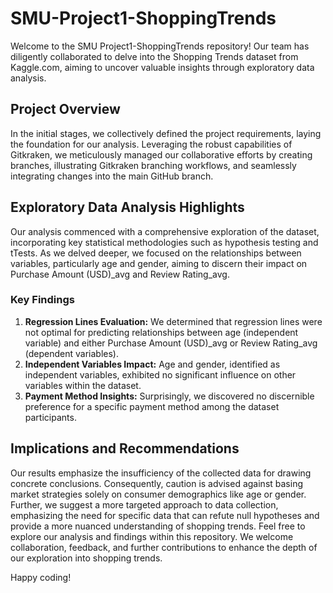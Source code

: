 # SMU-Project1-ShoppingTrends
Welcome to the SMU Project1-ShoppingTrends repository! Our team has diligently collaborated to delve into the Shopping Trends dataset from Kaggle.com, aiming to uncover valuable insights through exploratory data analysis.

## Project Overview
In the initial stages, we collectively defined the project requirements, laying the foundation for our analysis. Leveraging the robust capabilities of Gitkraken, we meticulously managed our collaborative efforts by creating branches, illustrating Gitkraken branching workflows, and seamlessly integrating changes into the main GitHub branch.

## Exploratory Data Analysis Highlights
Our analysis commenced with a comprehensive exploration of the dataset, incorporating key statistical methodologies such as hypothesis testing and tTests. As we delved deeper, we focused on the relationships between variables, particularly age and gender, aiming to discern their impact on Purchase Amount (USD)_avg and Review Rating_avg.

### Key Findings
1. **Regression Lines Evaluation:** We determined that regression lines were not optimal for predicting relationships between age (independent variable) and either Purchase Amount (USD)_avg or Review Rating_avg (dependent variables).
2. **Independent Variables Impact:** Age and gender, identified as independent variables, exhibited no significant influence on other variables within the dataset.
3. **Payment Method Insights:** Surprisingly, we discovered no discernible preference for a specific payment method among the dataset participants.

## Implications and Recommendations
Our results emphasize the insufficiency of the collected data for drawing concrete conclusions. Consequently, caution is advised against basing market strategies solely on consumer demographics like age or gender. Further, we suggest a more targeted approach to data collection, emphasizing the need for specific data that can refute null hypotheses and provide a more nuanced understanding of shopping trends.
Feel free to explore our analysis and findings within this repository. We welcome collaboration, feedback, and further contributions to enhance the depth of our exploration into shopping trends. 

Happy coding!
